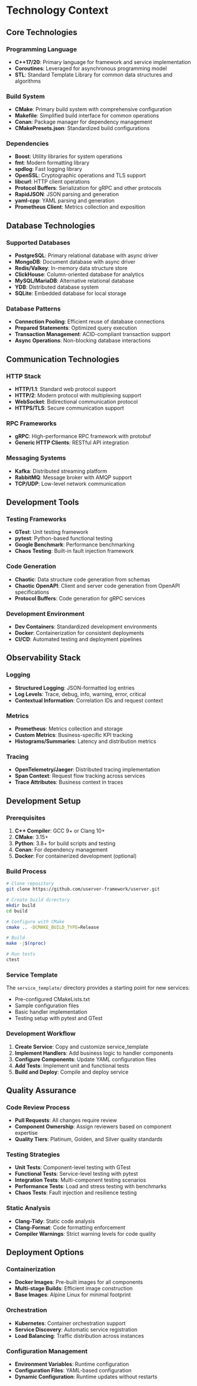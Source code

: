 # Technology Context

## Core Technologies

### Programming Language
- **C++17/20**: Primary language for framework and service implementation
- **Coroutines**: Leveraged for asynchronous programming model
- **STL**: Standard Template Library for common data structures and algorithms

### Build System
- **CMake**: Primary build system with comprehensive configuration
- **Makefile**: Simplified build interface for common operations
- **Conan**: Package manager for dependency management
- **CMakePresets.json**: Standardized build configurations

### Dependencies
- **Boost**: Utility libraries for system operations
- **fmt**: Modern formatting library
- **spdlog**: Fast logging library
- **OpenSSL**: Cryptographic operations and TLS support
- **libcurl**: HTTP client operations
- **Protocol Buffers**: Serialization for gRPC and other protocols
- **RapidJSON**: JSON parsing and generation
- **yaml-cpp**: YAML parsing and generation
- **Prometheus Client**: Metrics collection and exposition

## Database Technologies

### Supported Databases
- **PostgreSQL**: Primary relational database with async driver
- **MongoDB**: Document database with async driver
- **Redis/Valkey**: In-memory data structure store
- **ClickHouse**: Column-oriented database for analytics
- **MySQL/MariaDB**: Alternative relational database
- **YDB**: Distributed database system
- **SQLite**: Embedded database for local storage

### Database Patterns
- **Connection Pooling**: Efficient reuse of database connections
- **Prepared Statements**: Optimized query execution
- **Transaction Management**: ACID-compliant transaction support
- **Async Operations**: Non-blocking database interactions

## Communication Technologies

### HTTP Stack
- **HTTP/1.1**: Standard web protocol support
- **HTTP/2**: Modern protocol with multiplexing support
- **WebSocket**: Bidirectional communication protocol
- **HTTPS/TLS**: Secure communication support

### RPC Frameworks
- **gRPC**: High-performance RPC framework with protobuf
- **Generic HTTP Clients**: RESTful API integration

### Messaging Systems
- **Kafka**: Distributed streaming platform
- **RabbitMQ**: Message broker with AMQP support
- **TCP/UDP**: Low-level network communication

## Development Tools

### Testing Frameworks
- **GTest**: Unit testing framework
- **pytest**: Python-based functional testing
- **Google Benchmark**: Performance benchmarking
- **Chaos Testing**: Built-in fault injection framework

### Code Generation
- **Chaotic**: Data structure code generation from schemas
- **Chaotic OpenAPI**: Client and server code generation from OpenAPI specifications
- **Protocol Buffers**: Code generation for gRPC services

### Development Environment
- **Dev Containers**: Standardized development environments
- **Docker**: Containerization for consistent deployments
- **CI/CD**: Automated testing and deployment pipelines

## Observability Stack

### Logging
- **Structured Logging**: JSON-formatted log entries
- **Log Levels**: Trace, debug, info, warning, error, critical
- **Contextual Information**: Correlation IDs and request context

### Metrics
- **Prometheus**: Metrics collection and storage
- **Custom Metrics**: Business-specific KPI tracking
- **Histograms/Summaries**: Latency and distribution metrics

### Tracing
- **OpenTelemetry/Jaeger**: Distributed tracing implementation
- **Span Context**: Request flow tracking across services
- **Trace Attributes**: Business context in traces

## Development Setup

### Prerequisites
1. **C++ Compiler**: GCC 9+ or Clang 10+
2. **CMake**: 3.15+
3. **Python**: 3.8+ for build scripts and testing
4. **Conan**: For dependency management
5. **Docker**: For containerized development (optional)

### Build Process
```bash
# Clone repository
git clone https://github.com/userver-framework/userver.git

# Create build directory
mkdir build
cd build

# Configure with CMake
cmake .. -DCMAKE_BUILD_TYPE=Release

# Build
make -j$(nproc)

# Run tests
ctest
```

### Service Template
The `service_template/` directory provides a starting point for new services:
- Pre-configured CMakeLists.txt
- Sample configuration files
- Basic handler implementation
- Testing setup with pytest and GTest

### Development Workflow
1. **Create Service**: Copy and customize service_template
2. **Implement Handlers**: Add business logic to handler components
3. **Configure Components**: Update YAML configuration files
4. **Add Tests**: Implement unit and functional tests
5. **Build and Deploy**: Compile and deploy service

## Quality Assurance

### Code Review Process
- **Pull Requests**: All changes require review
- **Component Ownership**: Assign reviewers based on component expertise
- **Quality Tiers**: Platinum, Golden, and Silver quality standards

### Testing Strategies
- **Unit Tests**: Component-level testing with GTest
- **Functional Tests**: Service-level testing with pytest
- **Integration Tests**: Multi-component testing scenarios
- **Performance Tests**: Load and stress testing with benchmarks
- **Chaos Tests**: Fault injection and resilience testing

### Static Analysis
- **Clang-Tidy**: Static code analysis
- **Clang-Format**: Code formatting enforcement
- **Compiler Warnings**: Strict warning levels for code quality

## Deployment Options

### Containerization
- **Docker Images**: Pre-built images for all components
- **Multi-stage Builds**: Efficient image construction
- **Base Images**: Alpine Linux for minimal footprint

### Orchestration
- **Kubernetes**: Container orchestration support
- **Service Discovery**: Automatic service registration
- **Load Balancing**: Traffic distribution across instances

### Configuration Management
- **Environment Variables**: Runtime configuration
- **Configuration Files**: YAML-based configuration
- **Dynamic Configuration**: Runtime updates without restarts